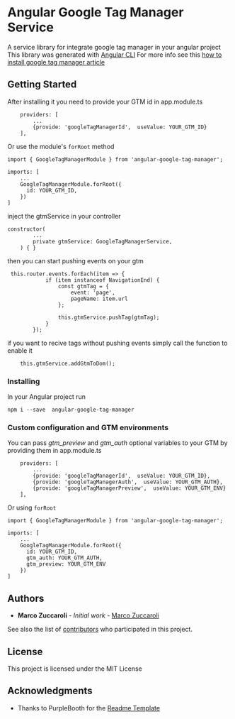 # Angular Google Tag Manager Service

A service library for integrate google tag manager in your angular project
This library was generated with [Angular CLI](https://github.com/angular/angular-cli)
For more info see this [how to install google tag manager article](https://itnext.io/how-to-add-google-tag-manager-to-an-angular-application-fc68624386e2)

## Getting Started

After installing it you need to provide your GTM id in app.module.ts

```
    providers: [
        ...
        {provide: 'googleTagManagerId',  useValue: YOUR_GTM_ID}
    ],
```

Or use the module's `forRoot` method

```
import { GoogleTagManagerModule } from 'angular-google-tag-manager';

imports: [
    ...
    GoogleTagManagerModule.forRoot({
      id: YOUR_GTM_ID,
    })
]
```

inject the gtmService in your controller

```
constructor(
        ...
        private gtmService: GoogleTagManagerService,
    ) { }
```

then you can start pushing events on your gtm

```
 this.router.events.forEach(item => {
            if (item instanceof NavigationEnd) {
                const gtmTag = {
                    event: 'page',
                    pageName: item.url
                };

                this.gtmService.pushTag(gtmTag);
            }
        });
```

if you want to recive tags without pushing events simply call the function to enable it

```
    this.gtmService.addGtmToDom();
```

### Installing

In your Angular project run

```
npm i --save  angular-google-tag-manager
```

### Custom configuration and GTM environments

You can pass _gtm_preview_ and _gtm_auth_ optional variables to your GTM by providing them in app.module.ts

```
    providers: [
        ...
        {provide: 'googleTagManagerId',  useValue: YOUR_GTM_ID},
        {provide: 'googleTagManagerAuth',  useValue: YOUR_GTM_AUTH},
        {provide: 'googleTagManagerPreview',  useValue: YOUR_GTM_ENV}
    ],
```

Or using `forRoot`

```
import { GoogleTagManagerModule } from 'angular-google-tag-manager';

imports: [
    ...
    GoogleTagManagerModule.forRoot({
      id: YOUR_GTM_ID,
      gtm_auth: YOUR_GTM_AUTH,
      gtm_preview: YOUR_GTM_ENV
    })
]
```

## Authors

- **Marco Zuccaroli** - _Initial work_ - [Marco Zuccaroli](https://github.com/mzuccaroli)

See also the list of [contributors](https://github.com/mzuccaroli/angular-google-tag-manager/graphs/contributors) who participated in this project.

## License

This project is licensed under the MIT License

## Acknowledgments

- Thanks to PurpleBooth for the [Readme Template](https://gist.github.com/PurpleBooth/109311bb0361f32d87a2)

